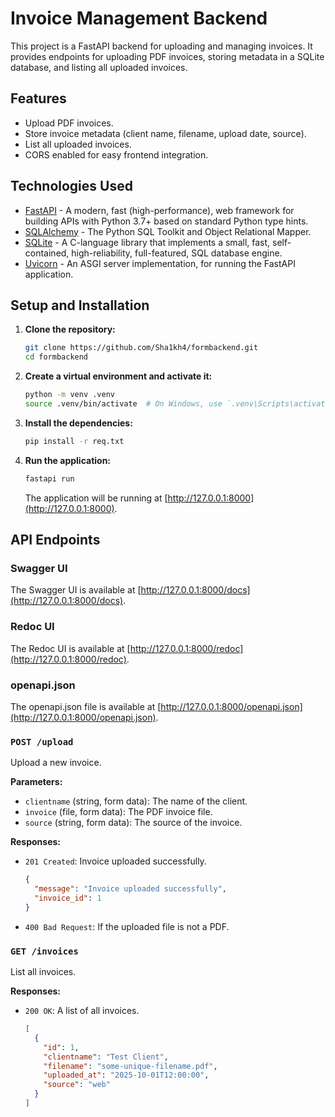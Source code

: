 # Invoice Management Backend

This project is a FastAPI backend for uploading and managing invoices. It provides endpoints for uploading PDF invoices, storing metadata in a SQLite database, and listing all uploaded invoices.

## Features

*   Upload PDF invoices.
*   Store invoice metadata (client name, filename, upload date, source).
*   List all uploaded invoices.
*   CORS enabled for easy frontend integration.

## Technologies Used

*   [FastAPI](https://fastapi.tiangolo.com/) - A modern, fast (high-performance), web framework for building APIs with Python 3.7+ based on standard Python type hints.
*   [SQLAlchemy](https://www.sqlalchemy.org/) - The Python SQL Toolkit and Object Relational Mapper.
*   [SQLite](https://www.sqlite.org/index.html) - A C-language library that implements a small, fast, self-contained, high-reliability, full-featured, SQL database engine.
*   [Uvicorn](https://www.uvicorn.org/) - An ASGI server implementation, for running the FastAPI application.

## Setup and Installation

1.  **Clone the repository:**
    ```bash
    git clone https://github.com/Sha1kh4/formbackend.git
    cd formbackend
    ```

2.  **Create a virtual environment and activate it:**
    ```bash
    python -m venv .venv
    source .venv/bin/activate  # On Windows, use `.venv\Scripts\activate`
    ```

3.  **Install the dependencies:**
    ```bash
    pip install -r req.txt
    ```

4.  **Run the application:**
    ```bash
    fastapi run
    ```
    The application will be running at [http://127.0.0.1:8000](http://127.0.0.1:8000).

## API Endpoints

### Swagger UI

The Swagger UI is available at [http://127.0.0.1:8000/docs](http://127.0.0.1:8000/docs).

### Redoc UI

The Redoc UI is available at [http://127.0.0.1:8000/redoc](http://127.0.0.1:8000/redoc).

### openapi.json

The openapi.json file is available at [http://127.0.0.1:8000/openapi.json](http://127.0.0.1:8000/openapi.json).

### `POST /upload`

Upload a new invoice.

**Parameters:**

*   `clientname` (string, form data): The name of the client.
*   `invoice` (file, form data): The PDF invoice file.
*   `source` (string, form data): The source of the invoice.

**Responses:**

*   `201 Created`: Invoice uploaded successfully.
    ```json
    {
      "message": "Invoice uploaded successfully",
      "invoice_id": 1
    }
    ```
*   `400 Bad Request`: If the uploaded file is not a PDF.

### `GET /invoices`

List all invoices.

**Responses:**

*   `200 OK`: A list of all invoices.
    ```json
    [
      {
        "id": 1,
        "clientname": "Test Client",
        "filename": "some-unique-filename.pdf",
        "uploaded_at": "2025-10-01T12:00:00",
        "source": "web"
      }
    ]
    ```

